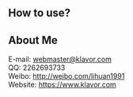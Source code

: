 ## How to use?

## About Me

E-mail: webmaster@klavor.com<br />
QQ: 2262693733<br />
Weibo: http://weibo.com/lihuan1991<br />
Website: https://www.klavor.com